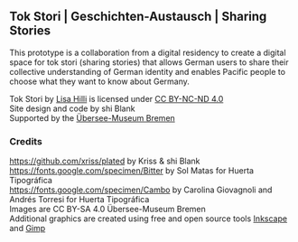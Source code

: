 ## Tok Stori | Geschichten-Austausch | Sharing Stories

This prototype is a collaboration from a digital residency to create a digital space for tok stori (sharing stories) that allows German users to share their collective understanding of German identity and enables Pacific people to choose what they want to know about Germany.

Tok Stori by [Lisa Hilli](https://lisahilli.com/) is licensed under [CC BY-NC-ND 4.0](http://creativecommons.org/licenses/by-nc-nd/4.0/?ref=chooser-v1)  
Site design and code by shi Blank  
Supported by the [Übersee-Museum Bremen](https://medium.com/neocollections/heres-how-our-museum-is-learning-to-work-with-an-international-network-of-critical-friends-5ce3ca6e884f)


### Credits
https://github.com/xriss/plated by Kriss & shi Blank  
https://fonts.google.com/specimen/Bitter by Sol Matas for Huerta Tipográfica  
https://fonts.google.com/specimen/Cambo by Carolina Giovagnoli and Andrés Torresi for Huerta Tipográfica  
Images are CC BY-SA 4.0 Übersee-Museum Bremen  
Additional graphics are created using free and open source tools [Inkscape](https://inkscape.org/) and [Gimp](https://www.gimp.org/)
